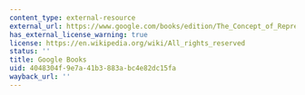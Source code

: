 ```yaml
---
content_type: external-resource
external_url: https://www.google.com/books/edition/The_Concept_of_Representation/AgUVWLswTNEC?hl=en&gbpv=1
has_external_license_warning: true
license: https://en.wikipedia.org/wiki/All_rights_reserved
status: ''
title: Google Books
uid: 4048304f-9e7a-41b3-883a-bc4e82dc15fa
wayback_url: ''
---
```

